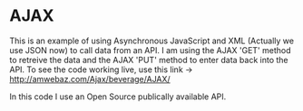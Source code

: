 # AJAX
This is an example of using Asynchronous JavaScript and XML (Actually we use JSON now) to call data from an API. I am using the AJAX 'GET' method to retreive the data and the AJAX 'PUT' method to enter data back into the API. To see the code working live, use this link -> http://amwebaz.com/Ajax/beverage/AJAX/

In this code I use an Open Source publically available  API.
